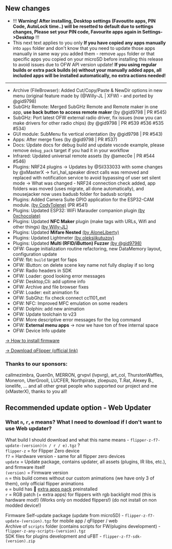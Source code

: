 ## New changes
* !!! **Warning! After installing, Desktop settings (Favoutite apps, PIN Code, AutoLock time..) will be resetted to default due to settings changes, Please set your PIN code, Favourite apps again in Settings->Desktop** !!!
* This next text applies to you only **If you have copied any apps manually** into `apps` folder and don't know that you need to update those apps manually in same way you added them - remove `apps` folder or that specific apps you copied on your microSD before installing this release to avoid issues due to OFW API version update! **If you using regular builds or extra pack builds (e) without your manually added apps, all included apps will be installed automatically, no extra actions needed!**
-----
* Archive (FileBrowser): Added Cut/Copy/Paste & NewDir options in new menu (original feature made by (@Willy-JL | XFW) - and ported by @gid9798)
* SubGHz Remote: Merged SubGHz Remote and Remote maker in one app, **use back button to access remote maker** (by @gid9798 | PR #545)
* SubGHz: Port latest OFW external radio driver, fix issues (now you can make drivers for other radio chips) (by @gid9798 | PR #539 #536 #535 #534)
* GUI module: SubMenu fix vertical orientation (by @gid9798 | PR #543)
* Apps: After merge fixes (by @gid9798 | PR #537)
* Docs: Update docs for debug build and update vscode example, please remove `debug_pack` target if you had it in your workflow
* Infrared: Updated universal remote assets (by @amec0e | PR #544 #546)
* Plugins: NRF24 plugins -> Updates by @Sil333033 with some changes by @xMasterX -> furi_hal_speaker direct calls was removed and replaced with notification service to avoid bypassing of user set silent mode -> What was changed - NRF24 connection check added, app folders was moved (uses migrate, all done automatically), and mousejacker now uses badusb folder for badusb scripts
* Plugins: Added Camera Suite GPIO application for the ESP32-CAM module. [(by CodyTolene)](https://github.com/CodyTolene/Flipper-Zero-Camera-Suite) (PR #541)
* Plugins: Updated ESP32: WiFi Marauder companion plugin [(by 0xchocolate)](https://github.com/0xchocolate/flipperzero-wifi-marauder)
* Plugins: Updated **NFC Maker** plugin (make tags with URLs, Wifi and other things) [(by Willy-JL)](https://github.com/ClaraCrazy/Flipper-Xtreme/tree/dev/applications/external/nfc_maker) 
* Plugins: Updated **Mifare Nested** [(by AloneLiberty)](https://github.com/AloneLiberty/FlipperNested)
* Plugins: Updated Lightmeter [(by oleksiikutuzov)](https://github.com/oleksiikutuzov/flipperzero-lightmeter)
* Plugins: Updated **Multi (RFID/iButton) Fuzzer** [(by @gid9798)](https://github.com/DarkFlippers/Multi_Fuzzer)
* OFW: Gauge initialization routine refactoring, new DataMemory layout, configuration update
* OFW: fbt: `build` target for faps
* OFW: IButton: on delete scene key name not fully display if so long
* OFW: Radio headers in SDK
* OFW: Loader: good looking error messages
* OFW: Desktop,Cli: add uptime info
* OFW: Archive and file browser fixes
* OFW: Loader: exit animation fix
* OFW: SubGhz: fix check connect cc1101_ext 
* OFW: NFC: Improved MFC emulation on some readers
* OFW: Dolphin: add new animation
* OFW: Update toolchain to v23
* OFW: More descriptive error messages for the log command
* OFW: **External menu apps** -> now we have ton of free internal space
* OFW: Device Info update

[-> How to install firmware](https://github.com/DarkFlippers/unleashed-firmware/blob/dev/documentation/HowToInstall.md)

[-> Download qFlipper (official link)](https://flipperzero.one/update)

### Thanks to our sponsors:
callmezimbra, Quen0n, MERRON, grvpvl (lvpvrg), art_col, ThurstonWaffles, Moneron, UterGrooll, LUCFER, Northpirate, zloepuzo, T.Rat, Alexey B., ionelife, ...
and all other great people who supported our project and me (xMasterX), thanks to you all!


## **Recommended update option - Web Updater**

### What `n`, `r`, `e` means? What I need to download if I don't want to use Web updater?
What build I should download and what this name means - `flipper-z-f7-update-(version)(n / r / e).tgz` ? <br>
`flipper-z` = for Flipper Zero device<br>
`f7` = Hardware version - same for all flipper zero devices<br>
`update` = Update package, contains updater, all assets (plugins, IR libs, etc.), and firmware itself<br>
`(version)` = Firmware version<br>
`n` = this build comes without our custom animations (we have only 3 of them), only official flipper animations<br>
`e` = build has 🎲 [extra apps pack](https://github.com/xMasterX/all-the-plugins) preinstalled<br>
`r` = RGB patch (+ extra apps) for flippers with rgb backlight mod (this is hardware mod!) (Works only on modded flippers!) (do not install on non modded device!)

Firmware Self-update package (update from microSD) - `flipper-z-f7-update-(version).tgz` for mobile app / qFlipper / web<br>
Archive of `scripts` folder (contains scripts for FW/plugins development) - `flipper-z-any-scripts-(version).tgz`<br>
SDK files for plugins development and uFBT - `flipper-z-f7-sdk-(version).zip`



